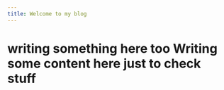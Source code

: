 ```yaml
---
title: Welcome to my blog
---
```



writing something here too
Writing some content here just to check stuff
=======
